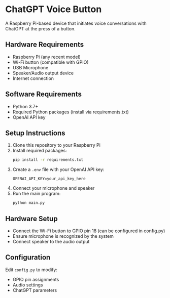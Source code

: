 # ChatGPT Voice Button

A Raspberry Pi-based device that initiates voice conversations with ChatGPT at the press of a button.

## Hardware Requirements

- Raspberry Pi (any recent model)
- Wi-Fi button (compatible with GPIO)
- USB Microphone
- Speaker/Audio output device
- Internet connection

## Software Requirements

- Python 3.7+
- Required Python packages (install via requirements.txt)
- OpenAI API key

## Setup Instructions

1. Clone this repository to your Raspberry Pi
2. Install required packages:
   ```bash
   pip install -r requirements.txt
   ```
3. Create a `.env` file with your OpenAI API key:
   ```
   OPENAI_API_KEY=your_api_key_here
   ```
4. Connect your microphone and speaker
5. Run the main program:
   ```bash
   python main.py
   ```

## Hardware Setup

- Connect the Wi-Fi button to GPIO pin 18 (can be configured in config.py)
- Ensure microphone is recognized by the system
- Connect speaker to the audio output

## Configuration

Edit `config.py` to modify:
- GPIO pin assignments
- Audio settings
- ChatGPT parameters

